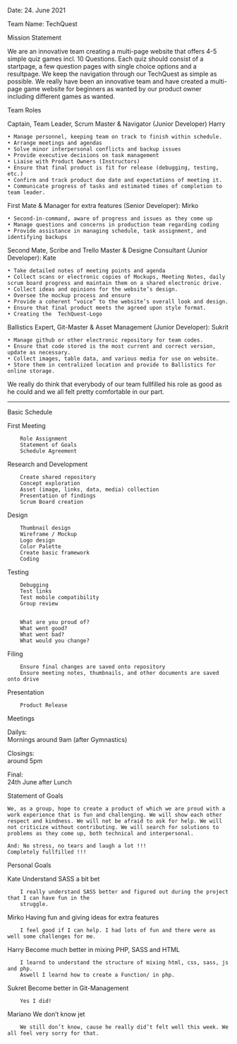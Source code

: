 Date: 24. June 2021
		
Team Name:	TechQuest

Mission Statement


We are an innovative team creating a multi-page website that offers 4-5 simple quiz games incl. 10 Questions.
Each quiz should consist of a startpage, a few question pages with single choice options and a resultpage.
We keep the navigation through our TechQuest as simple as possible.
We really have been an innovative team and have created a multi-page game website for beginners as wanted by our product owner including different games as wanted.

Team Roles

Captain, Team Leader, Scrum Master & Navigator (Junior Developer) Harry

    • Manage personnel, keeping team on track to finish within schedule.
    • Arrange meetings and agendas
    • Solve minor interpersonal conflicts and backup issues
    • Provide executive decisions on task management
    • Liaise with Product Owners (Instructors)
    • Ensure that final product is fit for release (debugging, testing, etc.)
    • Confirm and track product due date and expectations of meeting it.
    • Communicate progress of tasks and estimated times of completion to team leader.
	
First Mate & Manager for extra features (Senior Developer):					Mirko

    • Second-in-command, aware of progress and issues as they come up
    • Manage questions and concerns in production team regarding coding
    • Provide assistance in managing schedule, task assignment, and identifying backups

Second Mate, Scribe and Trello Master & Designe Consultant (Junior Developer):			Kate	

    • Take detailed notes of meeting points and agenda
    • Collect scans or electronic copies of Mockups, Meeting Notes, daily scrum board progress and maintain them on a shared electronic drive.		
    • Collect ideas and opinions for the website’s design.
    • Oversee the mockup process and ensure
    • Provide a coherent “voice” to the website’s overall look and design.
    • Ensure that final product meets the agreed upon style format.
    • Creating the  TechQuest-Logo

Ballistics Expert, Git-Master & Asset Management (Junior Developer):				Sukrit

    • Manage github or other electronic repository for team codes.
    • Ensure that code stored is the most current and correct version, update as necessary.		
    • Collect images, table data, and various media for use on website.
    • Store them in centralized location and provide to Ballistics for online storage.

We really  do think that everybody of our team fullfilled his role as good as he could and we all felt pretty comfortable in our part.

_________________________________________________________________________________________



Basic Schedule


First Meeting

		Role Assignment
		Statement of Goals
		Schedule Agreement

Research and Development

		Create shared repository
		Concept exploration
		Asset (image, links, data, media) collection
		Presentation of findings
		Scrum Board creation
Design

		Thumbnail design
		Wireframe / Mockup
		Logo design
		Color Palette
		Create basic framework
		Coding
	

Testing

		Debugging
		Test links
		Test mobile compatibility
		Group review

	
		What are you proud of?
		What went good?
		What went bad?
		What would you change?

Filing

		Ensure final changes are saved onto repository
		Ensure meeting notes, thumbnails, and other documents are saved onto drive

Presentation

		Product Release







Meetings



Dailys: 		
Mornings around 9am (after Gymnastics)

Closings:	
around  5pm

Final:		
24th June after Lunch



Statement of Goals

	We, as a group, hope to create a product of which we are proud with a work experience that is fun and challenging. We will show each other respect and kindness. We will not be afraid to ask for help. We will not criticize without contributing. We will search for solutions to problems as they come up, both technical and interpersonal.

	And: No stress, no tears and laugh a lot !!!
	Completely fullfilled !!!



Personal Goals


Kate		Understand SASS a bit bet

		I really understand SASS better and figured out during the project that I can have fun in the
		struggle.
Mirko		Having fun and giving ideas for extra features

		I feel good if I can help. I had lots of fun and there were as well some challenges for me.
Harry		Become much better in mixing PHP, SASS and HTML

		I learnd to understand the structure of mixing html, css, sass, js and php.
		Aswell I learnd how to create a Function/ in php.
Sukret		Become better in Git-Management

		Yes I did!
Mariano	We don’t know jet

		We still don’t know, cause he really did’t felt well this week. We all feel very sorry for that.

